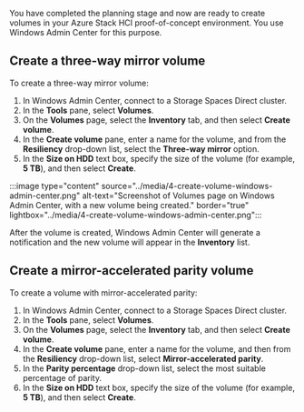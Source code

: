 You have completed the planning stage and now are ready to create volumes in your Azure Stack HCI proof-of-concept environment. You use Windows Admin Center for this purpose.

## Create a three-way mirror volume

To create a three-way mirror volume:

1. In Windows Admin Center, connect to a Storage Spaces Direct cluster.
1. In the **Tools** pane, select **Volumes**.
1. On the **Volumes** page, select the **Inventory** tab, and then select **Create volume**.
1. In the **Create volume** pane, enter a name for the volume, and from the **Resiliency** drop-down list, select the **Three-way mirror** option.
1. In the **Size on HDD** text box, specify the size of the volume (for example, **5 TB**), and then select **Create**.

:::image type="content" source="../media/4-create-volume-windows-admin-center.png" alt-text="Screenshot of Volumes page on Windows Admin Center, with a new volume being created." border="true" lightbox="../media/4-create-volume-windows-admin-center.png":::


After the volume is created, Windows Admin Center will generate a notification and the new volume will appear in the **Inventory** list.

## Create a mirror-accelerated parity volume

To create a volume with mirror-accelerated parity:

1. In Windows Admin Center, connect to a Storage Spaces Direct cluster.
1. In the **Tools** pane, select **Volumes**.
1. On the **Volumes** page, select the **Inventory** tab, and then select **Create volume**.
1. In the **Create volume** pane, enter a name for the volume, and then from the **Resiliency** drop-down list, select **Mirror-accelerated parity**.
1. In the **Parity percentage** drop-down list, select the most suitable percentage of parity.
1. In the **Size on HDD** text box, specify the size of the volume (for example, **5 TB**), and then select **Create**.
